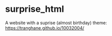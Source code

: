 # surprise_html
A website with a suprise (almost birthday) theme: https://tranghane.github.io/10032004/   
  
 <!-- a --> 
  
  

